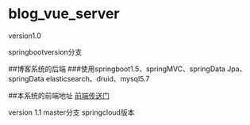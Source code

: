 # blog_vue_server

version1.0

springbootversion分支

##博客系统的后端
###使用springboot1.5、springMVC、springData Jpa、springData elasticsearch、druid、mysql5.7

##本系统的前端地址 <a href="https://github.com/sustly/blog_vue_web">前端传送门</a>

version 1.1
master分支
springcloud版本
